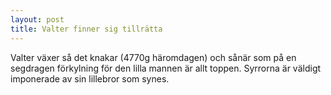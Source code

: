 ```yaml
---
layout: post
title: Valter finner sig tillrätta
---
```


Valter växer så det knakar (4770g häromdagen) och sånär som på en segdragen förkylning för den lilla mannen är allt toppen.  Syrrorna är väldigt imponerade av sin lillebror som synes.

